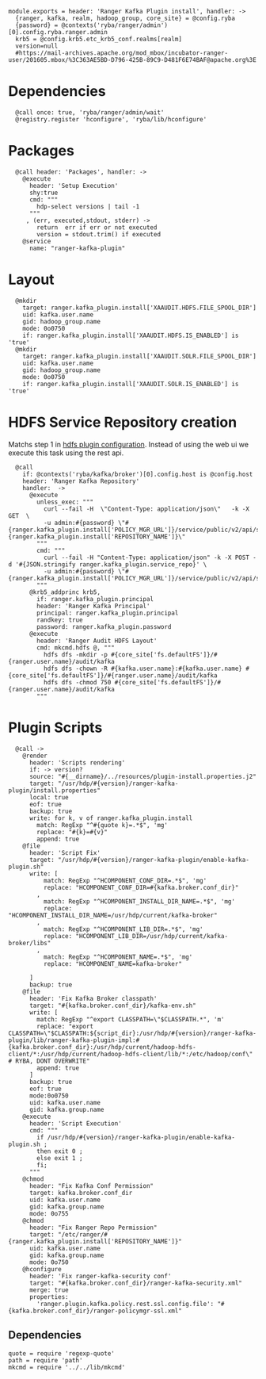 
    module.exports = header: 'Ranger Kafka Plugin install', handler: ->
      {ranger, kafka, realm, hadoop_group, core_site} = @config.ryba 
      {password} = @contexts('ryba/ranger/admin')[0].config.ryba.ranger.admin
      krb5 = @config.krb5.etc_krb5_conf.realms[realm]
      version=null
      #https://mail-archives.apache.org/mod_mbox/incubator-ranger-user/201605.mbox/%3C363AE5BD-D796-425B-89C9-D481F6E74BAF@apache.org%3E

# Dependencies

      @call once: true, 'ryba/ranger/admin/wait'
      @registry.register 'hconfigure', 'ryba/lib/hconfigure'

# Packages

      @call header: 'Packages', handler: ->
        @execute
          header: 'Setup Execution'
          shy:true
          cmd: """
            hdp-select versions | tail -1
          """
         , (err, executed,stdout, stderr) ->
            return  err if err or not executed
            version = stdout.trim() if executed
        @service
          name: "ranger-kafka-plugin"

# Layout

      @mkdir
        target: ranger.kafka_plugin.install['XAAUDIT.HDFS.FILE_SPOOL_DIR']
        uid: kafka.user.name
        gid: hadoop_group.name
        mode: 0o0750
        if: ranger.kafka_plugin.install['XAAUDIT.HDFS.IS_ENABLED'] is 'true'
      @mkdir
        target: ranger.kafka_plugin.install['XAAUDIT.SOLR.FILE_SPOOL_DIR']
        uid: kafka.user.name
        gid: hadoop_group.name
        mode: 0o0750
        if: ranger.kafka_plugin.install['XAAUDIT.SOLR.IS_ENABLED'] is 'true'

# HDFS Service Repository creation
Matchs step 1 in [hdfs plugin configuration][hdfs-plugin]. Instead of using the web ui
we execute this task using the rest api.

      @call 
        if: @contexts('ryba/kafka/broker')[0].config.host is @config.host 
        header: 'Ranger Kafka Repository'
        handler:  ->
          @execute
            unless_exec: """
              curl --fail -H  \"Content-Type: application/json\"   -k -X GET  \ 
              -u admin:#{password} \"#{ranger.kafka_plugin.install['POLICY_MGR_URL']}/service/public/v2/api/service/name/#{ranger.kafka_plugin.install['REPOSITORY_NAME']}\"
            """
            cmd: """
              curl --fail -H "Content-Type: application/json" -k -X POST -d '#{JSON.stringify ranger.kafka_plugin.service_repo}' \
              -u admin:#{password} \"#{ranger.kafka_plugin.install['POLICY_MGR_URL']}/service/public/v2/api/service/\"
            """
          @krb5_addprinc krb5,
            if: ranger.kafka_plugin.principal
            header: 'Ranger Kafka Principal'
            principal: ranger.kafka_plugin.principal
            randkey: true
            password: ranger.kafka_plugin.password
          @execute
            header: 'Ranger Audit HDFS Layout'
            cmd: mkcmd.hdfs @, """
              hdfs dfs -mkdir -p #{core_site['fs.defaultFS']}/#{ranger.user.name}/audit/kafka
              hdfs dfs -chown -R #{kafka.user.name}:#{kafka.user.name} #{core_site['fs.defaultFS']}/#{ranger.user.name}/audit/kafka
              hdfs dfs -chmod 750 #{core_site['fs.defaultFS']}/#{ranger.user.name}/audit/kafka
            """

# Plugin Scripts 

      @call ->
        @render
          header: 'Scripts rendering'
          if: -> version?
          source: "#{__dirname}/../resources/plugin-install.properties.j2"
          target: "/usr/hdp/#{version}/ranger-kafka-plugin/install.properties"
          local: true
          eof: true
          backup: true
          write: for k, v of ranger.kafka_plugin.install
            match: RegExp "^#{quote k}=.*$", 'mg'
            replace: "#{k}=#{v}"
            append: true
        @file
          header: 'Script Fix'
          target: "/usr/hdp/#{version}/ranger-kafka-plugin/enable-kafka-plugin.sh"
          write: [
              match: RegExp "^HCOMPONENT_CONF_DIR=.*$", 'mg'
              replace: "HCOMPONENT_CONF_DIR=#{kafka.broker.conf_dir}"
            ,   
              match: RegExp "^HCOMPONENT_INSTALL_DIR_NAME=.*$", 'mg'
              replace: "HCOMPONENT_INSTALL_DIR_NAME=/usr/hdp/current/kafka-broker"
            ,
              match: RegExp "^HCOMPONENT_LIB_DIR=.*$", 'mg'
              replace: "HCOMPONENT_LIB_DIR=/usr/hdp/current/kafka-broker/libs"
            , 
              match: RegExp "^HCOMPONENT_NAME=.*$", 'mg'
              replace: "HCOMPONENT_NAME=kafka-broker"

          ]
          backup: true
        @file
          header: 'Fix Kafka Broker classpath'
          target: "#{kafka.broker.conf_dir}/kafka-env.sh"
          write: [
            match: RegExp "^export CLASSPATH=\"$CLASSPATH.*", 'm'
            replace: "export CLASSPATH=\"$CLASSPATH:${script_dir}:/usr/hdp/#{version}/ranger-kafka-plugin/lib/ranger-kafka-plugin-impl:#{kafka.broker.conf_dir}:/usr/hdp/current/hadoop-hdfs-client/*:/usr/hdp/current/hadoop-hdfs-client/lib/*:/etc/hadoop/conf\" # RYBA, DONT OVERWRITE"
            append: true
          ]
          backup: true
          eof: true
          mode:0o0750
          uid: kafka.user.name
          gid: kafka.group.name
        @execute
          header: 'Script Execution'
          cmd: """
            if /usr/hdp/#{version}/ranger-kafka-plugin/enable-kafka-plugin.sh ;
            then exit 0 ; 
            else exit 1 ; 
            fi;
          """
        @chmod
          header: "Fix Kafka Conf Permission"
          target: kafka.broker.conf_dir
          uid: kafka.user.name
          gid: kafka.group.name
          mode: 0o755
        @chmod
          header: "Fix Ranger Repo Permission"
          target: "/etc/ranger/#{ranger.kafka_plugin.install['REPOSITORY_NAME']}"
          uid: kafka.user.name
          gid: kafka.group.name
          mode: 0o750
        @hconfigure
          header: 'Fix ranger-kafka-security conf'
          target: "#{kafka.broker.conf_dir}/ranger-kafka-security.xml"
          merge: true
          properties:
            'ranger.plugin.kafka.policy.rest.ssl.config.file': "#{kafka.broker.conf_dir}/ranger-policymgr-ssl.xml"

## Dependencies

    quote = require 'regexp-quote'
    path = require 'path'
    mkcmd = require '../../lib/mkcmd'


[hdfs-plugin]:(https://docs.hortonworks.com/HDPDocuments/HDP2/HDP-2.4.0/bk_installing_manually_book/content/installing_ranger_plugins.html#installing_ranger_hdfs_plugin)
